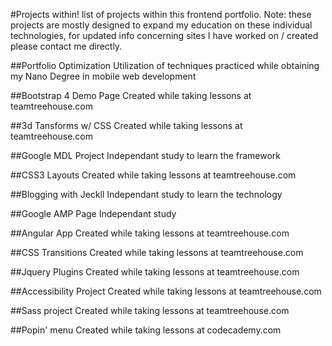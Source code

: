 #Projects within!
list of projects within this frontend portfolio. Note: these projects are mostly designed to expand my education on these individual technologies, for updated info concerning sites I have worked on / created please contact me directly.

##Portfolio Optimization 
Utilization of techniques practiced while obtaining my Nano Degree in mobile web development 

##Bootstrap 4 Demo Page
Created while taking lessons at teamtreehouse.com

##3d Tansforms w/ CSS
Created while taking lessons at teamtreehouse.com

##Google MDL Project
Independant study to learn the framework

##CSS3 Layouts
Created while taking lessons at teamtreehouse.com

##Blogging with Jeckll
Independant study to learn the technology

##Google AMP Page
Independant study

##Angular App
Created while taking lessons at teamtreehouse.com

##CSS Transitions
Created while taking lessons at teamtreehouse.com

##Jquery Plugins
Created while taking lessons at teamtreehouse.com

##Accessibility Project
Created while taking lessons at teamtreehouse.com

##Sass project
Created while taking lessons at teamtreehouse.com

##Popin' menu
Created while taking lessons at codecademy.com
